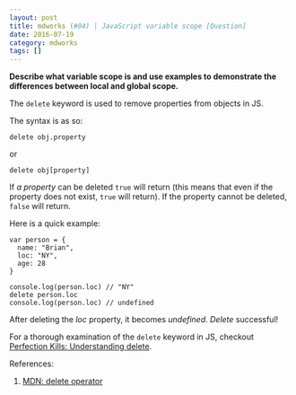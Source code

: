 ```yaml
---
layout: post
title: mdworks (#04) | JavaScript variable scope [Question]
date: 2016-07-19
category: mdworks
tags: []
---
```


**Describe what variable scope is and use examples to demonstrate the differences between local and global scope.**

The `delete` keyword is used to remove properties from objects in JS.  

The syntax is as so: 

`delete obj.property`

or

`delete obj[property]`

If *a property* can be deleted `true` will return (this means that even if the property does not exist, `true` will return). If the property cannot be deleted, `false` will return. 

Here is a quick example: 

```
var person = {
  name: "Brian",
  loc: "NY",
  age: 28
}

console.log(person.loc) // "NY"
delete person.loc
console.log(person.loc) // undefined

```

After deleting the *loc* property, it becomes *undefined*. *Delete* successful! 

For a thorough examination of the `delete` keyword in JS, checkout [Perfection Kills: Understanding delete](http://perfectionkills.com/understanding-delete/).

References: 

1. [MDN: delete operator](https://developer.mozilla.org/en-US/docs/Web/JavaScript/Reference/Operators/delete)
